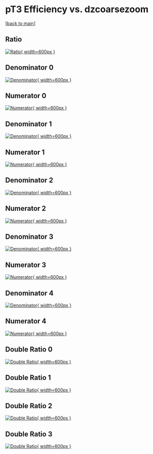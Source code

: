 # pT3 Efficiency vs. dzcoarsezoom

[[back to main](./)]



## Ratio

[![Ratio](../mtv/var/pT3_xtr_321_0_eff_dzcoarsezoom.png){ width=600px }](../mtv/var/pT3_xtr_321_0_eff_dzcoarsezoom.pdf)

## Denominator 0

[![Denominator](../mtv/den/pT3_xtr_321_0_eff_dzcoarsezoom_den0.png){ width=600px }](../mtv/den/pT3_xtr_321_0_eff_dzcoarsezoom_den0.pdf)

## Numerator 0

[![Numerator](../mtv/num/pT3_xtr_321_0_eff_dzcoarsezoom_num0.png){ width=600px }](../mtv/num/pT3_xtr_321_0_eff_dzcoarsezoom_num0.pdf)

## Denominator 1

[![Denominator](../mtv/den/pT3_xtr_321_0_eff_dzcoarsezoom_den1.png){ width=600px }](../mtv/den/pT3_xtr_321_0_eff_dzcoarsezoom_den1.pdf)

## Numerator 1

[![Numerator](../mtv/num/pT3_xtr_321_0_eff_dzcoarsezoom_num1.png){ width=600px }](../mtv/num/pT3_xtr_321_0_eff_dzcoarsezoom_num1.pdf)

## Denominator 2

[![Denominator](../mtv/den/pT3_xtr_321_0_eff_dzcoarsezoom_den2.png){ width=600px }](../mtv/den/pT3_xtr_321_0_eff_dzcoarsezoom_den2.pdf)

## Numerator 2

[![Numerator](../mtv/num/pT3_xtr_321_0_eff_dzcoarsezoom_num2.png){ width=600px }](../mtv/num/pT3_xtr_321_0_eff_dzcoarsezoom_num2.pdf)

## Denominator 3

[![Denominator](../mtv/den/pT3_xtr_321_0_eff_dzcoarsezoom_den3.png){ width=600px }](../mtv/den/pT3_xtr_321_0_eff_dzcoarsezoom_den3.pdf)

## Numerator 3

[![Numerator](../mtv/num/pT3_xtr_321_0_eff_dzcoarsezoom_num3.png){ width=600px }](../mtv/num/pT3_xtr_321_0_eff_dzcoarsezoom_num3.pdf)

## Denominator 4

[![Denominator](../mtv/den/pT3_xtr_321_0_eff_dzcoarsezoom_den4.png){ width=600px }](../mtv/den/pT3_xtr_321_0_eff_dzcoarsezoom_den4.pdf)

## Numerator 4

[![Numerator](../mtv/num/pT3_xtr_321_0_eff_dzcoarsezoom_num4.png){ width=600px }](../mtv/num/pT3_xtr_321_0_eff_dzcoarsezoom_num4.pdf)

## Double Ratio 0

[![Double Ratio](../mtv/ratio/pT3_xtr_321_0_eff_dzcoarsezoom_ratio0.png){ width=600px }](../mtv/ratio/pT3_xtr_321_0_eff_dzcoarsezoom_ratio0.pdf)

## Double Ratio 1

[![Double Ratio](../mtv/ratio/pT3_xtr_321_0_eff_dzcoarsezoom_ratio1.png){ width=600px }](../mtv/ratio/pT3_xtr_321_0_eff_dzcoarsezoom_ratio1.pdf)

## Double Ratio 2

[![Double Ratio](../mtv/ratio/pT3_xtr_321_0_eff_dzcoarsezoom_ratio2.png){ width=600px }](../mtv/ratio/pT3_xtr_321_0_eff_dzcoarsezoom_ratio2.pdf)

## Double Ratio 3

[![Double Ratio](../mtv/ratio/pT3_xtr_321_0_eff_dzcoarsezoom_ratio3.png){ width=600px }](../mtv/ratio/pT3_xtr_321_0_eff_dzcoarsezoom_ratio3.pdf)

